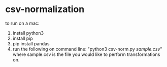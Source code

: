 # csv-normalization

to run on a mac: 
1. install python3
2. install pip 
3. pip install pandas
4. run the following on command line: "python3 csv-norm.py *sample.csv*" where sample.csv is the file you would like to perform transformations on. 